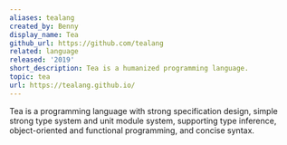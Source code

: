 ```yaml
---
aliases: tealang
created_by: Benny
display_name: Tea
github_url: https://github.com/tealang
related: language
released: '2019'
short_description: Tea is a humanized programming language.
topic: tea
url: https://tealang.github.io/
---
```

Tea is a programming language with strong specification design, simple strong type system and unit module system, supporting type inference, object-oriented and functional programming, and concise syntax.
